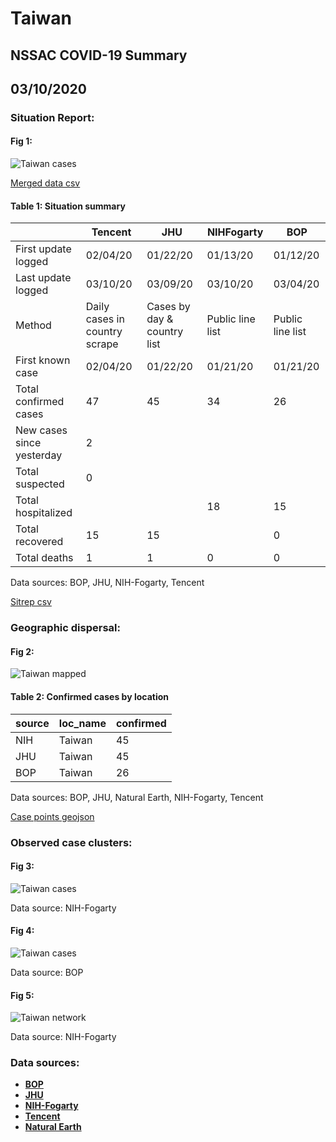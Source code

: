 # Taiwan
## NSSAC COVID-19 Summary
## 03/10/2020



### Situation Report:
#### Fig 1:
![Taiwan cases](../merged_histories/Taiwan_merged_histories.png)

[Merged data csv](https://github.com/SchlittDataSci/SchlittDataSci.github.io/blob/master/data/tables/Taiwan_merged_daily.csv)

#### Table 1: Situation summary


|                           | Tencent                       | JHU                         | NIHFogarty       | BOP              |
|---------------------------|-------------------------------|-----------------------------|------------------|------------------|
| First update logged       | 02/04/20                      | 01/22/20                    | 01/13/20         | 01/12/20         |
| Last update logged        | 03/10/20                      | 03/09/20                    | 03/10/20         | 03/04/20         |
| Method                    | Daily cases in country scrape | Cases by day & country list | Public line list | Public line list |
| First known case          | 02/04/20                      | 01/22/20                    | 01/21/20         | 01/21/20         |
| Total confirmed cases     | 47                            | 45                          | 34               | 26               |
| New cases since yesterday | 2                             |                             |                  |                  |
| Total suspected           | 0                             |                             |                  |                  |
| Total hospitalized        |                               |                             | 18               | 15               |
| Total recovered           | 15                            | 15                          |                  | 0                |
| Total deaths              | 1                             | 1                           | 0                | 0                |

Data sources: BOP, JHU, NIH-Fogarty, Tencent


[Sitrep csv](https://github.com/SchlittDataSci/SchlittDataSci.github.io/blob/master/data/tables/Taiwan_sitrep.csv)

### Geographic dispersal:
#### Fig 2:
![Taiwan mapped](../case_locs/Taiwan_case_locs.png)

#### Table 2: Confirmed cases by location


| source   | loc_name   |   confirmed |
|----------|------------|-------------|
| NIH      | Taiwan     |          45 |
| JHU      | Taiwan     |          45 |
| BOP      | Taiwan     |          26 |

Data sources: BOP, JHU, Natural Earth, NIH-Fogarty, Tencent


[Case points geojson](https://github.com/SchlittDataSci/SchlittDataSci.github.io/blob/master/data/shapes/Taiwan_case_locs.geojson)

### Observed case clusters:
#### Fig 3:
![Taiwan cases](../cluster_analysis/Taiwan_imported_cases_NIHFogarty.png)



Data source: NIH-Fogarty


#### Fig 4:
![Taiwan cases](../cluster_analysis/Taiwan_imported_cases_BOP.png)



Data source: BOP


#### Fig 5:
![Taiwan network](../autochthonous_networks/Taiwan_network.png)



Data source: NIH-Fogarty


### Data sources:
* **[BOP](https://github.com/beoutbreakprepared/nCoV2019)**
* **[JHU](https://github.com/CSSEGISandData/COVID-19)** 
* **[NIH-Fogarty](https://docs.google.com/spreadsheets/d/1jS24DjSPVWa4iuxuD4OAXrE3QeI8c9BC1hSlqr-NMiU/edit#gid=1187587451)** 
* **[Tencent](https://news.qq.com/zt2020/page/feiyan.htm)**
* **[Natural Earth](https://www.naturalearthdata.com/forums/forum/natural-earth-map-data/cultural-vectors/admin-1-states-provinces-and-their-boundaries/)**

<!-- Global site tag (gtag.js) - Google Analytics -->
<script async src="https://www.googletagmanager.com/gtag/js?id=UA-158816269-1"></script>
<script>
  window.dataLayer = window.dataLayer || [];
  function gtag(){dataLayer.push(arguments);}
  gtag('js', new Date());

  gtag('config', 'UA-158816269-1');
</script>